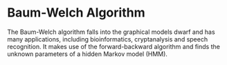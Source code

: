 Baum-Welch Algorithm
===============

The Baum-Welch algorithm falls into the graphical models dwarf and has
many applications, including bioinformatics, cryptanalysis and speech
recognition. It makes use of the forward-backward algorithm and finds
the unknown parameters of a hidden Markov model (HMM).
